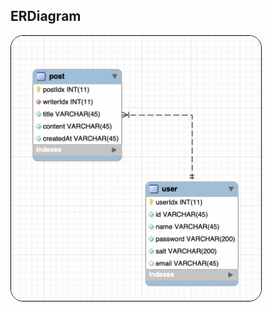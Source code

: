 ## ERDiagram
<img style="border: 1px solid black !important; border-radius:20px;" src="https://github.com/our-sopt-server/Younghoon/blob/master/homework4/public/images/ERD.png?raw=true" width="400px" />